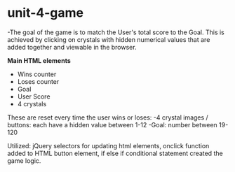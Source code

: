 # unit-4-game


-The goal of the game is to match the User's total score to the Goal.  This is achieved by clicking on crystals with hidden numerical values that are added together and viewable in the browser.  

**Main HTML elements**
- Wins counter
- Loses counter
- Goal 
- User Score
- 4 crystals

These are reset every time the user wins or loses:
-4 crystal images / buttons: each have a hidden value between 1-12
-Goal: number between 19-120


Utilized: 
jQuery selectors for updating html elements, onclick function added to HTML button element, if else if conditional statement created the game logic.

